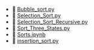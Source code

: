 * 📄 [Bubble_sort.py](Bubble_sort.py)
* 📄 [Selection_Sort.py](Selection_Sort.py)
* 📄 [Selection_Sort_Recursive.py](Selection_Sort_Recursive.py)
* 📄 [Sort_Three_States.py](Sort_Three_States.py)
* 📄 [Sorts.ipynb](Sorts.ipynb)
* 📄 [insertion_sort.py](insertion_sort.py)
